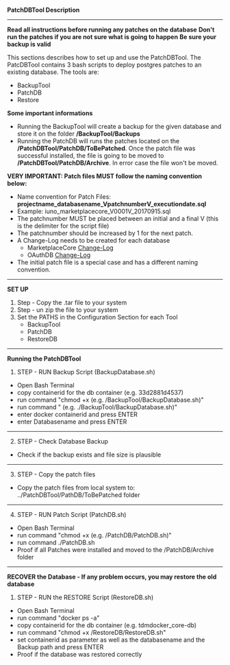 **PatchDBTool Description**
* * * * * * * *
**Read all instructions before running any patches on the database**
**Don't run the patches if you are not sure what is going to happen**
**Be sure your backup is valid**


This sections describes how to set up and use the PatchDBTool. The PatcDBTool contains 3 bash scripts to deploy postgres patches to an existing database. The tools
are:
- BackupTool
- PatchDB
- Restore

**Some important informations**
- Running the BackupTool will create a backup for the given database and store it on the folder **/BackupTool/Backups**
- Running the PatchDB will runs the patches located on the **/PatchDBTool/PatchDB/ToBePatched**. Once the patch file was successful installed, the file is going to be moved to **/PatchDBTool/PatchDB/Archive**. In error case the file won't be moved.

**VERY IMPORTANT: Patch files MUST follow the naming convention below:**
- Name convention for Patch Files: **projectname_databasename_VpatchnumberV_executiondate.sql**
- Example: iuno_marketplacecore_V0001V_20170915.sql
- The patchnumber MUST be placed between an initial and a final V (this is the delimiter for the script file)
- The patchnumber should be increased by 1 for the next patch.
- A Change-Log needs to be created for each database
    - MarketplaceCore [Change-Log](https://github.com/IUNO-TDM)
    - OAuthDB [Change-Log](https://github.com/IUNO-TDM)
- The initial patch file is a special case and has a different naming convention.

* * * * * * * * *
**SET UP**

1. Step - Copy the .tar file to your system
2. Step - un zip the file to your system
3. Set the PATHS in the Configuration Section for each Tool
    - BackupTool
    - PatchDB
    - RestoreDB

* * * * * * * * *

**Running the PatchDBTool**
1. STEP - RUN Backup Script (BackupDatabase.sh)
- Open Bash Terminal
- copy containerid for the db container (e.g. 33d2881d4537)
- run command "chmod +x <pathToBackupScript> (e.g. /BackupTool/BackupDatabase.sh)"
- run command "<pathToBackupScript> (e.g. ./BackupTool/BackupDatabase.sh)"
- enter docker containerid and press ENTER
- enter Databasename and press ENTER
* * * * * * * * *
2. STEP - Check Database Backup
- Check if the backup exists and file size is plausible
* * * * * * * * *
3. STEP - Copy the patch files
- Copy the patch files from local system to: ../PatchDBTool/PathDB/ToBePatched folder
* * * * * * * * *
4. STEP - RUN Patch Script (PatchDB.sh)
- Open Bash Terminal
- run command "chmod +x <pathToPatchDBTool> (e.g. /PatchDB/PatchDB.sh)"
- run command ./PatchDB.sh
- Proof if all Patches were installed and moved to the /PatchDB/Archive folder
* * * * * * * * *
**RECOVER the Database - If any problem occurs, you may restore the old database**
1. STEP - RUN the RESTORE Script (RestoreDB.sh)
- Open Bash Terminal
- run command "docker ps -a"
- copy containerid for the db container (e.g. tdmdocker_core-db)
- run command "chmod +x /RestoreDB/RestoreDB.sh"
- set containerid as parameter as well as the databasename and the Backup path and press ENTER
- Proof if the database was restored correctly

